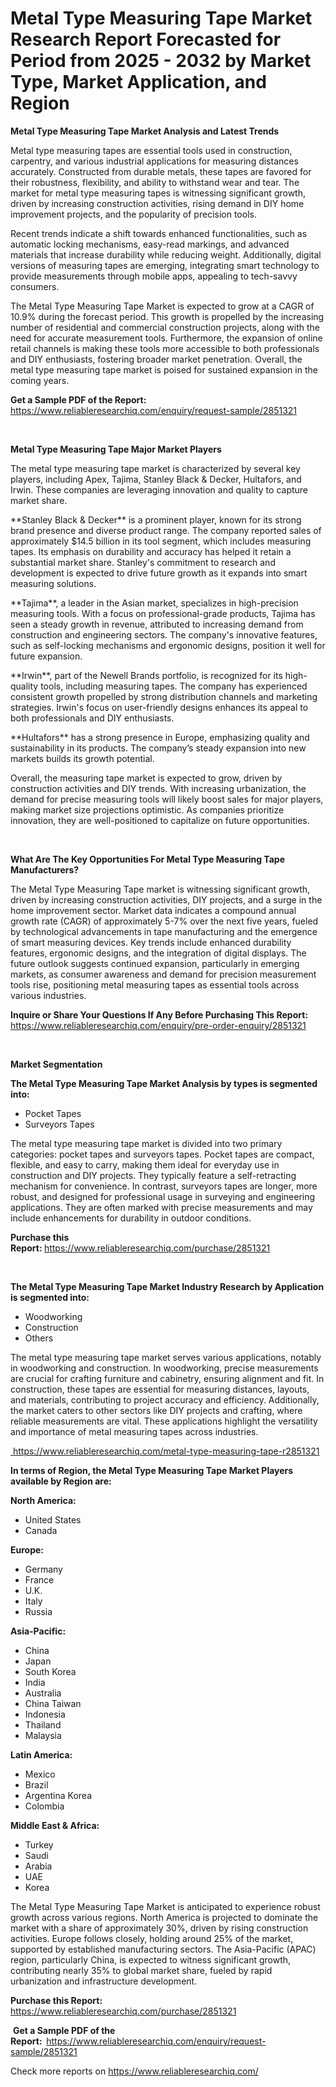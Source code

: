 <p><h1>Metal Type Measuring Tape Market Research Report Forecasted for Period from 2025 -  2032 by Market Type, Market Application, and Region</h1></p><p><strong>Metal Type Measuring Tape Market Analysis and Latest Trends</strong></p>
<p><p>Metal type measuring tapes are essential tools used in construction, carpentry, and various industrial applications for measuring distances accurately. Constructed from durable metals, these tapes are favored for their robustness, flexibility, and ability to withstand wear and tear. The market for metal type measuring tapes is witnessing significant growth, driven by increasing construction activities, rising demand in DIY home improvement projects, and the popularity of precision tools.</p><p>Recent trends indicate a shift towards enhanced functionalities, such as automatic locking mechanisms, easy-read markings, and advanced materials that increase durability while reducing weight. Additionally, digital versions of measuring tapes are emerging, integrating smart technology to provide measurements through mobile apps, appealing to tech-savvy consumers.</p><p>The Metal Type Measuring Tape Market is expected to grow at a CAGR of 10.9% during the forecast period. This growth is propelled by the increasing number of residential and commercial construction projects, along with the need for accurate measurement tools. Furthermore, the expansion of online retail channels is making these tools more accessible to both professionals and DIY enthusiasts, fostering broader market penetration. Overall, the metal type measuring tape market is poised for sustained expansion in the coming years.</p></p>
<p><strong>Get a Sample PDF of the Report:&nbsp;</strong> <a href="https://www.reliableresearchiq.com/enquiry/request-sample/2851321?utm_campaign=3323&utm_medium=2&utm_source=Github&utm_content=ia&utm_term=11032025&utm_id=metal-type-measuring-tape">https://www.reliableresearchiq.com/enquiry/request-sample/2851321</a></p>
<p>&nbsp;</p>
<p><strong>Metal Type Measuring Tape Major Market Players</strong></p>
<p><p>The metal type measuring tape market is characterized by several key players, including Apex, Tajima, Stanley Black & Decker, Hultafors, and Irwin. These companies are leveraging innovation and quality to capture market share.</p><p>**Stanley Black & Decker** is a prominent player, known for its strong brand presence and diverse product range. The company reported sales of approximately $14.5 billion in its tool segment, which includes measuring tapes. Its emphasis on durability and accuracy has helped it retain a substantial market share. Stanley's commitment to research and development is expected to drive future growth as it expands into smart measuring solutions.</p><p>**Tajima**, a leader in the Asian market, specializes in high-precision measuring tools. With a focus on professional-grade products, Tajima has seen a steady growth in revenue, attributed to increasing demand from construction and engineering sectors. The company's innovative features, such as self-locking mechanisms and ergonomic designs, position it well for future expansion.</p><p>**Irwin**, part of the Newell Brands portfolio, is recognized for its high-quality tools, including measuring tapes. The company has experienced consistent growth propelled by strong distribution channels and marketing strategies. Irwin's focus on user-friendly designs enhances its appeal to both professionals and DIY enthusiasts.</p><p>**Hultafors** has a strong presence in Europe, emphasizing quality and sustainability in its products. The company’s steady expansion into new markets builds its growth potential. </p><p>Overall, the measuring tape market is expected to grow, driven by construction activities and DIY trends. With increasing urbanization, the demand for precise measuring tools will likely boost sales for major players, making market size projections optimistic. As companies prioritize innovation, they are well-positioned to capitalize on future opportunities.</p></p>
<p>&nbsp;</p>
<p><strong>What Are The Key Opportunities For Metal Type Measuring Tape Manufacturers?</strong></p>
<p><p>The Metal Type Measuring Tape market is witnessing significant growth, driven by increasing construction activities, DIY projects, and a surge in the home improvement sector. Market data indicates a compound annual growth rate (CAGR) of approximately 5-7% over the next five years, fueled by technological advancements in tape manufacturing and the emergence of smart measuring devices. Key trends include enhanced durability features, ergonomic designs, and the integration of digital displays. The future outlook suggests continued expansion, particularly in emerging markets, as consumer awareness and demand for precision measurement tools rise, positioning metal measuring tapes as essential tools across various industries.</p></p>
<p><strong>Inquire or Share Your Questions If Any Before Purchasing This Report:</strong> <a href="https://www.reliableresearchiq.com/enquiry/pre-order-enquiry/2851321?utm_campaign=3323&utm_medium=2&utm_source=Github&utm_content=ia&utm_term=11032025&utm_id=metal-type-measuring-tape">https://www.reliableresearchiq.com/enquiry/pre-order-enquiry/2851321</a></p>
<p>&nbsp;</p>
<p><strong>Market Segmentation</strong></p>
<p><strong>The Metal Type Measuring Tape Market Analysis by types is segmented into:</strong></p>
<p><ul><li>Pocket Tapes</li><li>Surveyors Tapes</li></ul></p>
<p><p>The metal type measuring tape market is divided into two primary categories: pocket tapes and surveyors tapes. Pocket tapes are compact, flexible, and easy to carry, making them ideal for everyday use in construction and DIY projects. They typically feature a self-retracting mechanism for convenience. In contrast, surveyors tapes are longer, more robust, and designed for professional usage in surveying and engineering applications. They are often marked with precise measurements and may include enhancements for durability in outdoor conditions.</p></p>
<p><strong>Purchase this Report:&nbsp;</strong><a href="https://www.reliableresearchiq.com/purchase/2851321?utm_campaign=3323&utm_medium=2&utm_source=Github&utm_content=ia&utm_term=11032025&utm_id=metal-type-measuring-tape">https://www.reliableresearchiq.com/purchase/2851321</a></p>
<p>&nbsp;</p>
<p><strong>The Metal Type Measuring Tape Market Industry Research by Application is segmented into:</strong></p>
<p><ul><li>Woodworking</li><li>Construction</li><li>Others</li></ul></p>
<p><p>The metal type measuring tape market serves various applications, notably in woodworking and construction. In woodworking, precise measurements are crucial for crafting furniture and cabinetry, ensuring alignment and fit. In construction, these tapes are essential for measuring distances, layouts, and materials, contributing to project accuracy and efficiency. Additionally, the market caters to other sectors like DIY projects and crafting, where reliable measurements are vital. These applications highlight the versatility and importance of metal measuring tapes across industries.</p></p>
<p><a href="https://www.reliableresearchiq.com/metal-type-measuring-tape-r2851321?utm_campaign=3323&utm_medium=2&utm_source=Github&utm_content=ia&utm_term=11032025&utm_id=metal-type-measuring-tape">&nbsp;https://www.reliableresearchiq.com/metal-type-measuring-tape-r2851321</a></p>
<p><strong>In terms of Region, the Metal Type Measuring Tape Market Players available by Region are:</strong></p>
<p>
    <p> <strong> North America: </strong>
        <ul>
            <li>United States</li>
            <li>Canada</li>
        </ul>
        </p> 
    <p> <strong> Europe: </strong>
        <ul>
            <li>Germany</li>
            <li>France</li>
            <li>U.K.</li>
            <li>Italy</li>
            <li>Russia</li>
        </ul>
        </p> 
    <p> <strong> Asia-Pacific: </strong>
        <ul>
            <li>China</li>
            <li>Japan</li>
            <li>South Korea</li>
            <li>India</li>
            <li>Australia</li>
            <li>China Taiwan</li>
            <li>Indonesia</li>
            <li>Thailand</li>
            <li>Malaysia</li>
        </ul>
        </p> 
    <p> <strong> Latin America: </strong>
        <ul>
            <li>Mexico</li>
            <li>Brazil</li>
            <li>Argentina Korea</li>
            <li>Colombia</li>
        </ul>
        </p> 
    <p> <strong> Middle East & Africa: </strong>
        <ul>
            <li>Turkey</li>
            <li>Saudi</li>
            <li>Arabia</li>
            <li>UAE</li>
            <li>Korea</li>
        </ul>
    </p>
    </p>
<p><p>The Metal Type Measuring Tape Market is anticipated to experience robust growth across various regions. North America is projected to dominate the market with a share of approximately 30%, driven by rising construction activities. Europe follows closely, holding around 25% of the market, supported by established manufacturing sectors. The Asia-Pacific (APAC) region, particularly China, is expected to witness significant growth, contributing nearly 35% to global market share, fueled by rapid urbanization and infrastructure development.</p></p>
<p><strong>Purchase this Report: </strong><a href="https://www.reliableresearchiq.com/purchase/2851321?utm_campaign=3323&utm_medium=2&utm_source=Github&utm_content=ia&utm_term=11032025&utm_id=metal-type-measuring-tape">https://www.reliableresearchiq.com/purchase/2851321</a></p>
<p>&nbsp;<strong>Get a Sample PDF of the Report:&nbsp;&nbsp;</strong><a href="https://www.reliableresearchiq.com/enquiry/request-sample/2851321?utm_campaign=3323&utm_medium=2&utm_source=Github&utm_content=ia&utm_term=11032025&utm_id=metal-type-measuring-tape">https://www.reliableresearchiq.com/enquiry/request-sample/2851321</a></p>
<p><strong></strong></p>
<p>Check more reports on <a href="https://www.reliableresearchiq.com/?utm_campaign=3323&utm_medium=2&utm_source=Github&utm_content=ia&utm_term=11032025&utm_id=metal-type-measuring-tape">https://www.reliableresearchiq.com/</a></p>